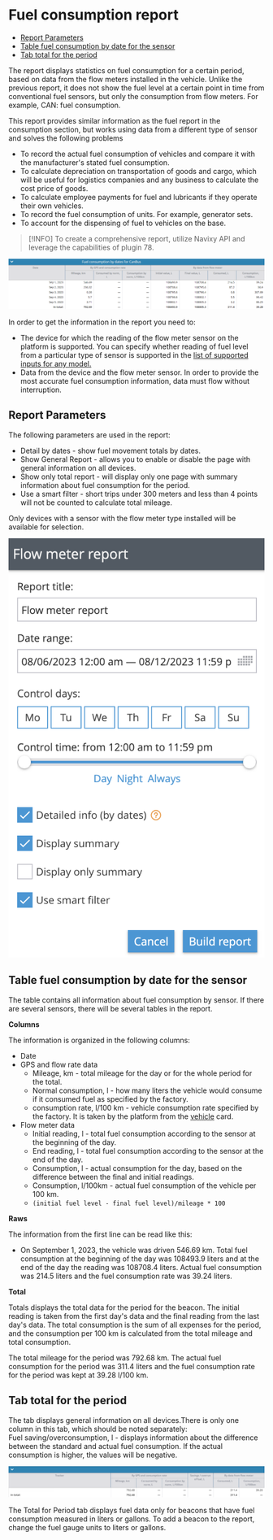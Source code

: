 # Fuel consumption report

* [Report Parameters](fuel-consumption-report.md#report-parameters)
* [Table fuel consumption by date for the sensor](fuel-consumption-report.md#table-fuel-consumption-by-date-for-the-sensor)
* [Tab total for the period](fuel-consumption-report.md#tab-total-for-the-period)

The report displays statistics on fuel consumption for a certain period, based on data from the flow meters installed in the vehicle. Unlike the previous report, it does not show the fuel level at a certain point in time from conventional fuel sensors, but only the consumption from flow meters. For example, CAN: fuel consumption.

This report provides similar information as the fuel report in the consumption section, but works using data from a different type of sensor and solves the following problems&#x20;

* To record the actual fuel consumption of vehicles and compare it with the manufacturer's stated fuel consumption.
* To calculate depreciation on transportation of goods and cargo, which will be useful for logistics companies and any business to calculate the cost price of goods.
* To calculate employee payments for fuel and lubricants if they operate their own vehicles.
* To record the fuel consumption of units. For example, generator sets.
* To account for the dispensing of fuel to vehicles on the base.

> \[!INFO] To create a comprehensive report, utilize Navixy API and leverage the capabilities of plugin 78.

![](attachments/image-20230905-093059.png)

In order to get the information in the report you need to:

* The device for which the reading of the flow meter sensor on the platform is supported. You can specify whether reading of fuel level from a particular type of sensor is supported in the [list of supported inputs for any model.](https://www.navixy.ru/devices/)
* Data from the device and the flow meter sensor. In order to provide the most accurate fuel consumption information, data must flow without interruption.

## Report Parameters

The following parameters are used in the report:

* Detail by dates - show fuel movement totals by dates.
* Show General Report - allows you to enable or disable the page with general information on all devices.
* Show only total report - will display only one page with summary information about fuel consumption for the period.
* Use a smart filter - short trips under 300 meters and less than 4 points will not be counted to calculate total mileage.

Only devices with a sensor with the flow meter type installed will be available for selection.

![](attachments/image-20230905-085021.png)

## Table fuel consumption by date for the sensor

The table contains all information about fuel consumption by sensor. If there are several sensors, there will be several tables in the report.

**Columns**

The information is organized in the following columns:

* Date
* GPS and flow rate data
  * Mileage, km - total mileage for the day or for the whole period for the total.
  * Normal consumption, l - how many liters the vehicle would consume if it consumed fuel as specified by the factory.
  * consumption rate, l/100 km - vehicle consumption rate specified by the factory. It is taken by the platform from the [vehicle](https://www.navixy.ru/docs/user/web-interface-docs/fleet/) card.
* Flow meter data
  * Initial reading, l - total fuel consumption according to the sensor at the beginning of the day.
  * End reading, l - total fuel consumption according to the sensor at the end of the day.
  * Consumption, l - actual consumption for the day, based on the difference between the final and initial readings.
  * Consumption, l/100km - actual fuel consumption of the vehicle per 100 km.
  * `(initial fuel level - final fuel level)/mileage * 100`

**Raws**

The information from the first line can be read like this:

* On September 1, 2023, the vehicle was driven 546.69 km. Total fuel consumption at the beginning of the day was 108493.9 liters and at the end of the day the reading was 108708.4 liters. Actual fuel consumption was 214.5 liters and the fuel consumption rate was 39.24 liters.

**Total**

Totals displays the total data for the period for the beacon. The initial reading is taken from the first day's data and the final reading from the last day's data. The total consumption is the sum of all expenses for the period, and the consumption per 100 km is calculated from the total mileage and total consumption.

The total mileage for the period was 792.68 km. The actual fuel consumption for the period was 311.4 liters and the fuel consumption rate for the period was kept at 39.28 l/100 km.

## Tab total for the period

The tab displays general information on all devices.There is only one column in this tab, which should be noted separately:\
Fuel saving/overconsumption, l - displays information about the difference between the standard and actual fuel consumption. If the actual consumption is higher, the values will be negative.

![](attachments/image-20230905-093548.png)

The Total for Period tab displays fuel data only for beacons that have fuel consumption measured in liters or gallons. To add a beacon to the report, change the fuel gauge units to liters or gallons.
